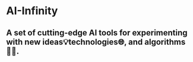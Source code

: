 # AI-Infinity 

## A set of cutting-edge AI tools for experimenting with new ideas💡technologies🌐, and algorithms👨‍💻.
